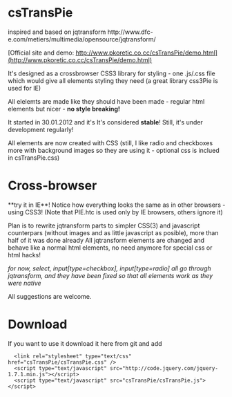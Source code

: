 <h1>
      csTransPie
</h1>inspired and based on jqtransform http://www.dfc-e.com/metiers/multimedia/opensource/jqtransform/   

[Official site and demo: http://www.pkoretic.co.cc/csTransPie/demo.html](http://www.pkoretic.co.cc/csTransPie/demo.html)



It's designed as a crossbrowser CSS3 library for styling - one .js/.css file which would give all elements styling they need
(a great library css3Pie is used for IE)  

All elelemts are made like they should have been made - regular html elements but nicer - **no style breaking!**  

It started in 30.01.2012 and it's It's considered **stable**! Still, it's under development regularly!  

All elements are now created with CSS (still, I like radio and checkboxes more with background images so they are using it - optional css is inclued in csTransPie.css)

<h1>
      Cross-browser
</h1>
**try it in IE**! Notice how everything looks the same as in other browsers - using CSS3!  
(Note that PIE.htc is used only by IE browsers, others ignore it)

Plan is to rewrite jqtransform parts to simpler CSS(3) and javascript counterpars (without images and as little javascript as posible), more than half of it was done already
All jqtransform elements are changed and behave like a normal html elements, no need anymore for special css or html hacks!  

<em>
      for now, select, input[type=checkbox], input[type=radio] all go through jqtransform, and they have been fixed so that all elements work as they were native
</em>  

All suggestions are welcome.  

Download
=======================
If you want to use it download it here from git and add  

      <link rel="stylesheet" type="text/css" href="csTransPie/csTransPie.css" />  
      <script type="text/javascript" src="http://code.jquery.com/jquery-1.7.1.min.js"></script>  
      <script type="text/javascript" src="csTransPie/csTransPie.js"></script>  
